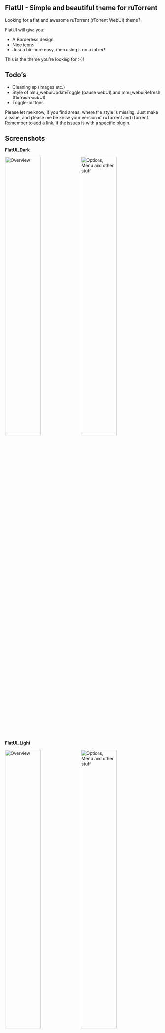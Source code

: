 FlatUI - Simple and beautiful theme for ruTorrent
------------------------------
Looking for a flat and awesome ruTorrent (rTorrent WebUI) theme?

FlatUI will give you:
* A Borderless design
* Nice icons
* Just a bit more easy, then using it on a tablet?

This is the theme you’re looking for :-)!

Todo’s
------------------------------
* Cleaning up (images etc.)
* Style of mnu_webuiUpdateToggle (pause webUI) and mnu_webuiRefresh (Refresh webUI)
* Toggle-buttons

Please let me know, if you find areas, where the style is missing. Just make a issue, and please me be know your version of ruTorrent and rTorrent. Remember to add a link, if the issues is with a specific plugin.

Screenshots
------------------------------
__FlatUI_Dark__

<img title="Overview" src="http://i.imgur.com/JG8QhqQ.png" width="48%">
<img title="Options, Menu and other stuff" src="http://i.imgur.com/9UIIN6N.png" width="48%">

__FlatUI_Light__

<img title="Overview" src="http://i.imgur.com/OS1ArXa.png" width="48%">
<img title="Options, Menu and other stuff" src="http://i.imgur.com/FGLSrTm.png" width="48%">

How to use
------------------------------
* Install the [theme plugin](https://code.google.com/p/rutorrent/wiki/PluginTheme).
* Copy the master of git, or clone it if you like.
* Add it to the “themes” folder, located in you’re ruTorrent installation under plugins > theme.
* Change theme in ruTorrent settings.

Lazy-script for adding the themes
------------------------------
__Navigate to the themes folder ({rutorrentdir}/plugins/theme/themes) before running the script!__
```sh
git clone git://github.com/exetico/FlatUI && cd FlatUI && mv FlatUI_* ../ && cd .. && sudo rm -r FlatUI && echo -e "\n\033[1mThe following themes is now added from Git:\033[0m \n" FlatUI*
```

With sudo (Optinal)
```sh
sudo git clone git://github.com/exetico/FlatUI && cd FlatUI && sudo mv FlatUI_* ../ && cd .. && sudo rm -r FlatUI && sudo echo -e "\n\033[1mThe following themes is now added from Git:\033[0m \n" FlatUI*
```

The lazy-script will move all themes to the current location, and remove the folder called "FlatUI".

Colorrequests & Tips
------------------------------
* Need another color-version of FlatUI theme? Just make a report with the color scales, and i will try to fix it and add it to the repo.
* Looking for a mobile-theme? I really recommend you to use [this plugin, by xombiemp](https://github.com/xombiemp/rutorrentMobile).

Other themes
* [Agent34](https://code.google.com/p/agent34/)
* [Agent46](https://code.google.com/p/agent46/)
* [ruTorrent-themes collection](https://github.com/InAnimaTe/rutorrent-themes/)

Thanks to
------------------------------
* rTorrent and ruTorrent
* FontAwesome
* GoogleFonts
